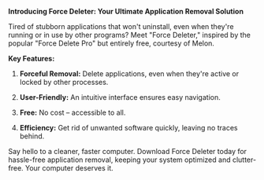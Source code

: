 **Introducing Force Deleter: Your Ultimate Application Removal Solution**

Tired of stubborn applications that won't uninstall, even when they're running or in use by other programs? Meet "Force Deleter," inspired by the popular "Force Delete Pro" but entirely free, courtesy of Melon.

**Key Features:**

1. **Forceful Removal:** Delete applications, even when they're active or locked by other processes.

2. **User-Friendly:** An intuitive interface ensures easy navigation.

3. **Free:** No cost – accessible to all.

5. **Efficiency:** Get rid of unwanted software quickly, leaving no traces behind.

Say hello to a cleaner, faster computer. Download Force Deleter today for hassle-free application removal, keeping your system optimized and clutter-free. Your computer deserves it.
